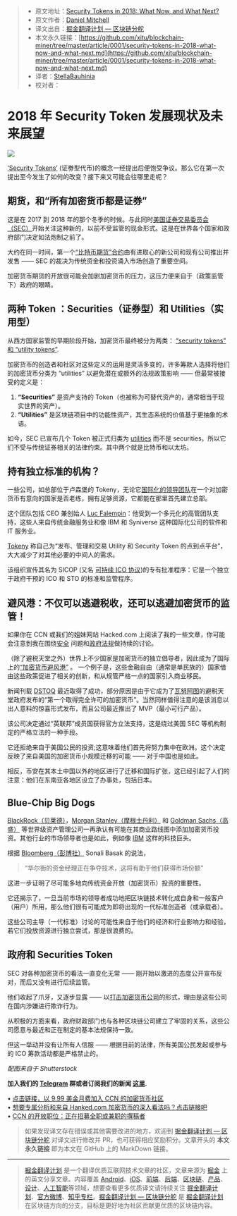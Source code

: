 > * 原文地址：[Security Tokens in 2018: What Now, and What Next?](https://www.ccn.com/security-tokens-in-2018-what-now-and-what-next/)
> * 原文作者：[Daniel Mitchell](https://www.ccn.com/security-tokens-in-2018-what-now-and-what-next/)
> * 译文出自：[掘金翻译计划 — 区块链分舵](https://github.com/xitu/blockchain-miner)
> * 本文永久链接：[https://github.com/xitu/blockchain-miner/tree/master/article/0001/security-tokens-in-2018-what-now-and-what-next.md](https://github.com/xitu/blockchain-miner/tree/master/article/0001/security-tokens-in-2018-what-now-and-what-next.md)
> * 译者：[StellaBauhinia](https://github.com/StellaBauhinia)
> * 校对者：

# 2018 年 Security Token 发展现状及未来展望

![](https://248qms3nhmvl15d4ne1i4pxl-wpengine.netdna-ssl.com/wp-content/uploads/2016/07/Secure-digital-lock-760x400.jpg)

[‘Security Tokens’](https://hacked.com/state-of-securities-token-regulation-and-solutions/) (证劵型代币)的概念一经提出后便饱受争议。那么它在第一次提出至今发生了如何的改变？接下来又可能会往哪里走呢？

## 期货，和“所有加密货币都是证券”

 这是在 2017 到 2018 年的那个冬季的时候。与此同时[美国证券交易委员会（SEC）](https://www.ccn.com/utility-token-ico-probably-securities-offering-sec-chairman/)开始关注这种新的，以前不受监管的现金形式。这是在世界各个国家和政府部门决定如法炮制之前了。

大约在同一时间，第一个[“比特币期货”合约](https://www.ccn.com/cmes-bitcoin-futures-launch-december-18/)由有进取心的新公司和现有公司推出并发售 —— SEC 的裁决为传统资金和投资涌入市场创造了重要空间。

加密货币期货的开放很可能会加剧加密货币的压力，这压力便来自于（政策监管下）政府的眼睛。

## 两种 Token ：Securities（证券型）和 Utilities（实用型）

从西方国家监管的早期阶段开始，加密货币最终被分为两类： [“security tokens” 和 “utility tokens”](https://www.investopedia.com/terms/s/security-token.asp).

加密货币的创造者和社区对这些定义的运用是灵活多变的，许多筹款人选择将他们的加密货币分类为 “utilities” 以避免潜在或额外的法规政策影响 —— 但最常被接受的定义是：

1.  **“Securities”** 是资产支持的 Token（也被称为可替代资产的，通常相当于现实世界的资产）。
2.  **“Utilities”** 是区块链项目中的功能性资产，其生态系统的价值基于更抽象的术语。

如今，SEC 已宣布几个 Token 被正式归类为 [utilities](https://www.wired.com/story/sec-ether-bitcoin-not-securities/) 而不是 securities，所以它们不受与传统证券相关的法律约束。其中两个就是比特币和以太坊。

## 持有独立标准的机构？

一些公司，如总部位于卢森堡的 Tokeny，无论它[国际化的领导团队](https://tokeny.com/about-us/)在一个对加密货币有意向的国家是否老练，拥有足够资源，它都能在那里首先建立总部。

这个团队包括 CEO 兼创始人 [Luc Falempin](https://www.linkedin.com/in/lucfalempin/)：他受到一个多元化的高管团队支持，这些人来自传统金融服务业和像 IBM 和 Syniverse 这种国际化公司的软件和 IT 服务业。

[Tokeny](https://tokeny.com/) 称自己为“发布、管理和交易 Utility 和 Security Token 的点到点平台”，大大减少了对其他必要的中间人的需求。

该组织宣传其名为 SICOP (又名 [可持续 ICO 协议](https://medium.com/tokeny/othe-sustainable-ico-protocol-sicop-4a9fc09dd722))的专有批准程序：它是一个独立于政府干预的 ICO 和 STO 的标准和监管程序。

## 避风港：不仅可以逃避税收，还可以逃避加密货币的监管！

如果你在 CCN 或我们的姐妹网站 Hacked.com 上阅读了我的一些文章，你可能会注意到我在围绕[安全](https://www.ccn.com/op-ed-crypto-security-the-good-the-bad-and-the-mcafee/) 问题和[政府法规](https://hacked.com/extensive-and-unenforceable-sec-regulations-should-be-challenged/)做持续的讨论。

（除了避税天堂之外）世界上不少国家是加密货币的独立倡导者，因此成为了国际上的[“加密货币避风港”](https://hacked.com/regulations-and-crypto-havens-china-and-the-rest-of-the-world/) 。 一个例子是，这些金融自由（通常是单民族的）国家借由这些政策促进了相关的创新，和从规管严格一点的国家引入商业移民。

新闻刊载 [DSTOQ](https://dstoq.com/) 最近取得了成功，部分原因是由于它成为了[瓦努阿图](https://hacked.com/vanuatu-joins-list-of-countries-issuing-crypto-licenses/)的避税天堂政府发布的“第一个取得完全许可的加密货币”。当然同样值得注意的是该消息以出人意料的惊喜形式发布，而且公司最近推出了 MVP（最小可行产品）。

该公司决定通过“英联邦”成员国获得官方立法支持，这是绕过美国 SEC 等机构制定的严格立法的一种手段。

它还拒绝来自于美国公民的投资;这意味着他们首先将努力集中在欧洲。这个决定反映了来自美国的加密货币小规模迁移的可能 —— 对于中国也是如此。

相反，币安在其本土中国以外的地区进行了迁移和国际扩张，这已经引起了人们的注意：他们在东南亚各地区设立了办事处，包括日本。

## Blue-Chip Big Dogs

[BlackRock（贝莱德）](https://www.ccn.com/blackrock-the-worlds-largest-asset-manager-is-exploring-cryptocurrencies/)，[Morgan Stanley（摩根士丹利）](https://www.ccn.com/morgan-stanley-poaches-credit-suisse-bitcoin-expert-to-head-crypto-division/) 和 [Goldman Sachs（高盛）](https://www.ccn.com/goldman-sachs-may-store-bitcoin-for-cryptocurrency-funds-institutional-investors/) 等世界级资产管理公司一再承认有可能在其商业路线图中添加加密货币投资。其他行业的市场领导者也是如此，例如像 [IBM](https://www.ccn.com/ibm-wins-aud-1-billion-contract-to-develop-blockchain-tech-initiatives-for-australia-govt/) 这样的科技巨头。

根据 [Bloomberg（彭博社）](https://www.bloomberg.com/news/articles/2018-05-29/morgan-stanley-taps-blackrock-to-help-lure-2-trillion-of-assets) Sonali Basak 的说法，

> “华尔街的资金经理正在争夺技术，这将有助于他们获得市场份额”

这进一步证明了尽可能多地向传统资金开放（加密货币）投资的重要性。

它还揭示了，一旦当前市场的领导者成功地把区块链技术转化成自身和一般客户（用户）所用，那么他们很有可能成为即将出现的一代标准创造者（或承载者）。

这些公司主导（一代标准）讨论的可能性来自于他们的经济和行业影响力和经验，若它们投放资源进行独立尝试，那是很浪费的。

## 政府和 Securities Token

SEC 对各种加密货币的看法一直变化无常 —— 刚开始以激进的态度公开宣布反对，而后又没有进行后续监管。

他们收起了爪牙，又逐步显露 —— 以[打击加密货币公司](https://www.cnbc.com/2017/12/21/sec-crackdown-on-cryptocurrencies-is-about-to-get-serious-ex-chairman.html)的形式，理由是这些公司在国内涉嫌进行欺诈行为。

从积极的方面来看，政府财政部门也与各种区块链公司建立了牢固的关系，这些公司愿意与最近和正在制定的基本法规保持一致。

但这一举动并没有让所有人信服 —— 根据目前的法律，所有美国公民发起或参与的 ICO 筹款活动都是严格禁止的。

_配图来自于 Shutterstock_

**加入我们的 [Telegram](https://telegram.me/ccncom) 群或者订阅我们的新闻 [这里](https://cryptocoinsnews.us7.list-manage.com/subscribe?u=3cb6c1ebcf594a857d586ea94&id=c970df32b3).**  
  
• [点击链接，以 9.99 美金月费加入 CCN 的加密货币社区](https://network.ccn.com)  
• [想要专属分析和来自 Hanked.com 加密货币的深入看法吗？点击链接吧](https://hacked.com/continue-reading)  
• [CCN 的开放职位：正在招募全职或兼职的撰稿者](https://www.ccn.com/ccn-looking-journalists-co-editor/)

> 如果发现译文存在错误或其他需要改进的地方，欢迎到 [掘金翻译计划 — 区块链分舵](https://github.com/xitu/blockchain-miner) 对译文进行修改并 PR，也可获得相应奖励积分。文章开头的 **本文永久链接** 即为本文在 GitHub 上的 MarkDown 链接。


---

> [掘金翻译计划](https://github.com/xitu/gold-miner) 是一个翻译优质互联网技术文章的社区，文章来源为 [掘金](https://juejin.im) 上的英文分享文章。内容覆盖 [Android](https://github.com/xitu/gold-miner#android)、[iOS](https://github.com/xitu/gold-miner#ios)、[前端](https://github.com/xitu/gold-miner#前端)、[后端](https://github.com/xitu/gold-miner#后端)、[区块链](https://github.com/xitu/gold-miner#区块链)、[产品](https://github.com/xitu/gold-miner#产品)、[设计](https://github.com/xitu/gold-miner#设计)、[人工智能](https://github.com/xitu/gold-miner#人工智能)等领域，想要查看更多优质译文请持续关注 [掘金翻译计划](https://github.com/xitu/gold-miner)、[官方微博](http://weibo.com/juejinfanyi)、[知乎专栏](https://zhuanlan.zhihu.com/juejinfanyi)。[掘金翻译计划 — 区块链分舵](https://github.com/xitu/blockchain-miner) 是 [掘金翻译计划](https://github.com/xitu/gold-miner) 在区块链方向的分支，目标是更好地为社区贡献更优质的区块链内容。
